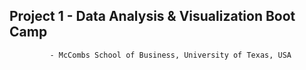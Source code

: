 ## Project 1 - Data Analysis &amp; Visualization Boot Camp
             - McCombs School of Business, University of Texas, USA
